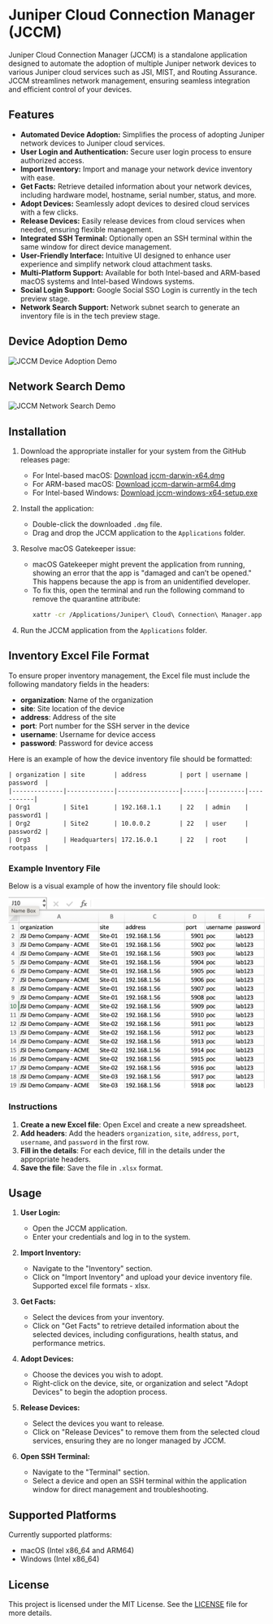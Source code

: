 # Juniper Cloud Connection Manager (JCCM)

Juniper Cloud Connection Manager (JCCM) is a standalone application designed to automate the adoption of multiple Juniper network devices to various Juniper cloud services such as JSI, MIST, and Routing Assurance. JCCM streamlines network management, ensuring seamless integration and efficient control of your devices.

## Features

- **Automated Device Adoption:** Simplifies the process of adopting Juniper network devices to Juniper cloud services.
- **User Login and Authentication:** Secure user login process to ensure authorized access.
- **Import Inventory:** Import and manage your network device inventory with ease.
- **Get Facts:** Retrieve detailed information about your network devices, including hardware model, hostname, serial number, status, and more.
- **Adopt Devices:** Seamlessly adopt devices to desired cloud services with a few clicks.
- **Release Devices:** Easily release devices from cloud services when needed, ensuring flexible management.
- **Integrated SSH Terminal:** Optionally open an SSH terminal within the same window for direct device management.
- **User-Friendly Interface:** Intuitive UI designed to enhance user experience and simplify network cloud attachment tasks.
- **Multi-Platform Support:** Available for both Intel-based and ARM-based macOS systems and Intel-based Windows systems.
- **Social Login Support:** Google Social SSO Login is currently in the tech preview stage.
- **Network Search Support:** Network subnet search to generate an inventory file is in the tech preview stage.

## Device Adoption Demo

![JCCM Device Adoption Demo](./demo/optimized-jccm.gif)

## Network Search Demo
![JCCM Network Search Demo](./demo/jccm-network-search.gif)

## Installation

1. Download the appropriate installer for your system from the GitHub releases page:
   - For Intel-based macOS: [Download jccm-darwin-x64.dmg](../../raw/main/installers/jccm-darwin-x64.dmg)
   - For ARM-based macOS: [Download jccm-darwin-arm64.dmg](../../raw/main/installers/jccm-darwin-arm64.dmg)
   - For Intel-based Windows: [Download jccm-windows-x64-setup.exe](../../raw/main/installers/jccm-windows-x64-setup.exe)

2. Install the application:
   - Double-click the downloaded `.dmg` file.
   - Drag and drop the JCCM application to the `Applications` folder.

3. Resolve macOS Gatekeeper issue:
   - macOS Gatekeeper might prevent the application from running, showing an error that the app is "damaged and can’t be opened." This happens because the app is from an unidentified developer.
   - To fix this, open the terminal and run the following command to remove the quarantine attribute:
     ```bash
     xattr -cr /Applications/Juniper\ Cloud\ Connection\ Manager.app
     ```

4. Run the JCCM application from the `Applications` folder.

## Inventory Excel File Format

To ensure proper inventory management, the Excel file must include the following mandatory fields in the headers:

- **organization**: Name of the organization
- **site**: Site location of the device
- **address**: Address of the site
- **port**: Port number for the SSH server in the device
- **username**: Username for device access
- **password**: Password for device access

Here is an example of how the device inventory file should be formatted:

```plaintext
| organization | site        | address         | port | username | password  |
|--------------|-------------|-----------------|------|----------|-----------|
| Org1         | Site1       | 192.168.1.1     | 22   | admin    | password1 |
| Org2         | Site2       | 10.0.0.2        | 22   | user     | password2 |
| Org3         | Headquarters| 172.16.0.1      | 22   | root     | rootpass  |
```

### Example Inventory File

Below is a visual example of how the inventory file should look:

<img src="./demo/inventory-excel-file.png" alt="Example device inventory file" width="600">

### Instructions

1. **Create a new Excel file**: Open Excel and create a new spreadsheet.
2. **Add headers**: Add the headers `organization`, `site`, `address`, `port`, `username`, and `password` in the first row.
3. **Fill in the details**: For each device, fill in the details under the appropriate headers.
4. **Save the file**: Save the file in `.xlsx` format.


## Usage

1. **User Login:**
   - Open the JCCM application.
   - Enter your credentials and log in to the system.

2. **Import Inventory:**
   - Navigate to the "Inventory" section.
   - Click on "Import Inventory" and upload your device inventory file. Supported excel file formats - xlsx.

3. **Get Facts:**
   - Select the devices from your inventory.
   - Click on "Get Facts" to retrieve detailed information about the selected devices, including configurations, health status, and performance metrics.

4. **Adopt Devices:**
   - Choose the devices you wish to adopt.
   - Right-click on the device, site, or organization and select "Adopt Devices" to begin the adoption process.

5. **Release Devices:**
   - Select the devices you want to release.
   - Click on "Release Devices" to remove them from the selected cloud services, ensuring they are no longer managed by JCCM.

6. **Open SSH Terminal:**
   - Navigate to the "Terminal" section.
   - Select a device and open an SSH terminal within the application window for direct management and troubleshooting.

## Supported Platforms

Currently supported platforms:
- macOS (Intel x86_64 and ARM64)
- Windows (Intel x86_64)

## License

This project is licensed under the MIT License. See the [LICENSE](MIT-license.txt) file for more details.

